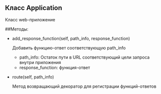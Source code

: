 ## Класс Application
Класс web-приложение

##Методы:
* add_response_function(self, path_info, response_function)

    Добавить функцию-ответ соответствующую path_info
    * path_info: Остаток пути в URL соответствующий цели запроса внутри приложения
    * response_function: функция-ответ
        

* route(self, path_info)

    Метод возвращающий декоратор для регистрации функций-ответов